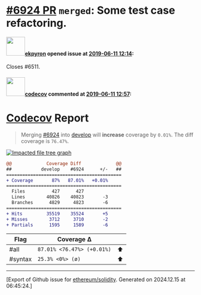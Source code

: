 # [\#6924 PR](https://github.com/ethereum/solidity/pull/6924) `merged`: Some test case refactoring.

#### <img src="https://avatars.githubusercontent.com/u/1347491?v=4" width="50">[ekpyron](https://github.com/ekpyron) opened issue at [2019-06-11 12:14](https://github.com/ethereum/solidity/pull/6924):

Closes #6511.

#### <img src="https://avatars.githubusercontent.com/in/254?v=4" width="50">[codecov](https://github.com/apps/codecov) commented at [2019-06-11 12:57](https://github.com/ethereum/solidity/pull/6924#issuecomment-500829213):

# [Codecov](https://codecov.io/gh/ethereum/solidity/pull/6924?src=pr&el=h1) Report
> Merging [#6924](https://codecov.io/gh/ethereum/solidity/pull/6924?src=pr&el=desc) into [develop](https://codecov.io/gh/ethereum/solidity/commit/bd1f65d609e6bbc54fa096d747228037b001e151?src=pr&el=desc) will **increase** coverage by `0.01%`.
> The diff coverage is `76.47%`.

[![Impacted file tree graph](https://codecov.io/gh/ethereum/solidity/pull/6924/graphs/tree.svg?width=650&token=87PGzVEwU0&height=150&src=pr)](https://codecov.io/gh/ethereum/solidity/pull/6924?src=pr&el=tree)

```diff
@@             Coverage Diff             @@
##           develop    #6924      +/-   ##
===========================================
+ Coverage       87%   87.01%   +0.01%     
===========================================
  Files          427      427              
  Lines        40826    40823       -3     
  Branches      4829     4823       -6     
===========================================
+ Hits         35519    35524       +5     
+ Misses        3712     3710       -2     
+ Partials      1595     1589       -6
```

| Flag | Coverage Δ | |
|---|---|---|
| #all | `87.01% <76.47%> (+0.01%)` | :arrow_up: |
| #syntax | `25.3% <0%> (ø)` | :arrow_up: |


-------------------------------------------------------------------------------



[Export of Github issue for [ethereum/solidity](https://github.com/ethereum/solidity). Generated on 2024.12.15 at 06:45:24.]
